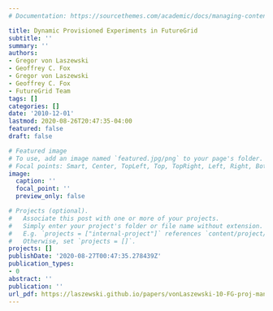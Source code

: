 ```yaml
---
# Documentation: https://sourcethemes.com/academic/docs/managing-content/

title: Dynamic Provisioned Experiments in FutureGrid
subtitle: ''
summary: ''
authors:
- Gregor von Laszewski
- Geoffrey C. Fox
- Gregor von Laszewski
- Geoffrey C. Fox
- FutureGrid Team
tags: []
categories: []
date: '2010-12-01'
lastmod: 2020-08-26T20:47:35-04:00
featured: false
draft: false

# Featured image
# To use, add an image named `featured.jpg/png` to your page's folder.
# Focal points: Smart, Center, TopLeft, Top, TopRight, Left, Right, BottomLeft, Bottom, BottomRight.
image:
  caption: ''
  focal_point: ''
  preview_only: false

# Projects (optional).
#   Associate this post with one or more of your projects.
#   Simply enter your project's folder or file name without extension.
#   E.g. `projects = ["internal-project"]` references `content/project/deep-learning/index.md`.
#   Otherwise, set `projects = []`.
projects: []
publishDate: '2020-08-27T00:47:35.278439Z'
publication_types:
- 0
abstract: ''
publication: ''
url_pdf: https://laszewski.github.io/papers/vonLaszewski-10-FG-proj-management.pdf
---
```

